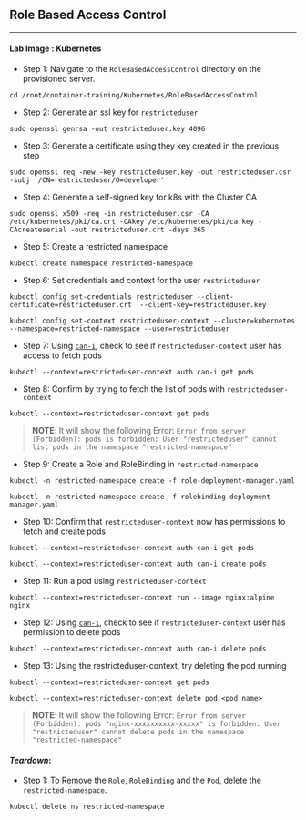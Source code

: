 ## Role Based Access Control
---

#### **Lab Image : Kubernetes**

* Step 1: Navigate to the `RoleBasedAccessControl` directory on the provisioned server.

```commandline
cd /root/container-training/Kubernetes/RoleBasedAccessControl
```

* Step 2: Generate an ssl key for `restricteduser`

```commandline
sudo openssl genrsa -out restricteduser.key 4096
```

* Step 3: Generate a certificate using they key created in the previous step

```commandline
sudo openssl req -new -key restricteduser.key -out restricteduser.csr -subj '/CN=restricteduser/O=developer'
```

* Step 4: Generate a self-signed key for k8s with the Cluster CA

```commandline
sudo openssl x509 -req -in restricteduser.csr -CA /etc/kubernetes/pki/ca.crt -CAkey /etc/kubernetes/pki/ca.key -CAcreateserial -out restricteduser.crt -days 365
```

* Step 5: Create a restricted namespace

```commandline
kubectl create namespace restricted-namespace
```

* Step 6: Set credentials and context for the user `restricteduser`

```commandline
kubectl config set-credentials restricteduser --client-certificate=restricteduser.crt  --client-key=restricteduser.key
```
```commandline
kubectl config set-context restricteduser-context --cluster=kubernetes --namespace=restricted-namespace --user=restricteduser
```

* Step 7: Using [`can-i`](https://kubernetes.io/docs/reference/access-authn-authz/authorization/#checking-api-access), check to see if `restricteduser-context` user has access to fetch pods

```commandline
kubectl --context=restricteduser-context auth can-i get pods
```

* Step 8: Confirm by trying to fetch the list of pods with `restricteduser-context`

```commandline
kubectl --context=restricteduser-context get pods
```

> **NOTE**: It will show the following Error: `Error from server (Forbidden): pods is forbidden: User "restricteduser" cannot list pods in the namespace "restricted-namespace"`

* Step 9: Create a Role and RoleBinding in `restricted-namespace`

```commandline
kubectl -n restricted-namespace create -f role-deployment-manager.yaml
```
```commandline
kubectl -n restricted-namespace create -f rolebinding-deployment-manager.yaml
```

* Step 10: Confirm that `restricteduser-context` now has permissions to fetch and create pods

```commandline
kubectl --context=restricteduser-context auth can-i get pods
```

```commandline
kubectl --context=restricteduser-context auth can-i create pods
```

* Step 11: Run a pod using `restricteduser-context`

```commandline
kubectl --context=restricteduser-context run --image nginx:alpine nginx
```

* Step 12: Using [`can-i`](https://kubernetes.io/docs/reference/access-authn-authz/authorization/#checking-api-access), check to see if `restricteduser-context` user has permission to delete pods

```commandline
kubectl --context=restricteduser-context auth can-i delete pods
```

* Step 13: Using the restricteduser-context, try deleting the pod running

```commandline
kubectl --context=restricteduser-context get pods 
```
```commandline
kubectl --context=restricteduser-context delete pod <pod_name>
```

> **NOTE**: It will show the following Error: `Error from server (Forbidden): pods "nginx-xxxxxxxxxx-xxxxx" is forbidden: User "restricteduser" cannot delete pods in the namespace "restricted-namespace"`

#### *Teardown*:

* Step 1: To Remove the `Role`, `RoleBinding` and the `Pod`, delete the `restricted-namespace`. 

```commandline
kubectl delete ns restricted-namespace
```
